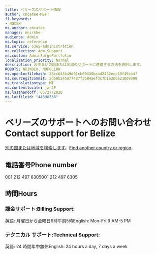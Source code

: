 ```yaml
---
title: ベリーズのサポート情報
author: cmcatee-MSFT
f1.keywords:
- NOCSH
ms.author: cmcatee
manager: mnirkhe
audience: Admin
ms.topic: reference
ms.service: o365-administration
ms.collection: Adm_Support
ms.custom: AdminSurgePortfolio
localization_priority: Normal
description: お住まいの国または地域のサポートに連絡する方法を説明します。
ROBOTS: NOINDEX, NOFOLLOW
ms.openlocfilehash: 28cc643b49d91cb60430baad2432ecc19f49ea4f
ms.sourcegitcommit: 2d59b24b877487f3b84aefdc7b1e200a21009999
ms.translationtype: MT
ms.contentlocale: ja-JP
ms.lasthandoff: 05/27/2020
ms.locfileid: "44398536"
---
```

# <a name="contact-support-for-belize"></a><span data-ttu-id="ff557-103">ベリーズのサポートへのお問い合わせ</span><span class="sxs-lookup"><span data-stu-id="ff557-103">Contact support for Belize</span></span>

<span data-ttu-id="ff557-104">[別の国または地域を検索します](../contact-support-for-business-products.md)。</span><span class="sxs-lookup"><span data-stu-id="ff557-104">[Find another country or region](../contact-support-for-business-products.md).</span></span>

## <a name="phone-number"></a><span data-ttu-id="ff557-105">電話番号</span><span class="sxs-lookup"><span data-stu-id="ff557-105">Phone number</span></span>
<span data-ttu-id="ff557-106">001 212 497 6305</span><span class="sxs-lookup"><span data-stu-id="ff557-106">001 212 497 6305</span></span>

## <a name="hours"></a><span data-ttu-id="ff557-107">時間</span><span class="sxs-lookup"><span data-stu-id="ff557-107">Hours</span></span>
### <a name="billing-support"></a><span data-ttu-id="ff557-108">課金サポート:</span><span class="sxs-lookup"><span data-stu-id="ff557-108">Billing Support:</span></span>

<span data-ttu-id="ff557-109">英語: 月曜日から金曜日9時午前5時</span><span class="sxs-lookup"><span data-stu-id="ff557-109">English: Mon-Fri 9 AM-5 PM</span></span>

### <a name="technical-support"></a><span data-ttu-id="ff557-110">テクニカル サポート:</span><span class="sxs-lookup"><span data-stu-id="ff557-110">Technical Support:</span></span>

<span data-ttu-id="ff557-111">英語: 24 時間年中無休</span><span class="sxs-lookup"><span data-stu-id="ff557-111">English: 24 hours a day, 7 days a week</span></span>
